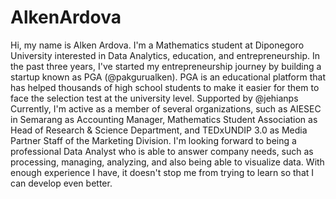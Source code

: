 # AlkenArdova
Hi, my name is Alken Ardova. I'm a Mathematics student at Diponegoro University interested in Data Analytics, education, and entrepreneurship.  In the past three years, I've started my entrepreneurship journey by building a startup known as PGA (@pakgurualken). PGA is an educational platform that has helped thousands of high school students to make it easier for them to face the selection test at the university level. Supported by @jehianps  Currently, I'm active as a member of several organizations, such as AIESEC in Semarang as Accounting Manager, Mathematics Student Association as Head of Research &amp; Science Department, and TEDxUNDIP 3.0 as Media Partner Staff of the Marketing Division.  I'm looking forward to being a professional Data Analyst who is able to answer company needs, such as processing, managing, analyzing, and also being able to visualize data. With enough experience I have, it doesn't stop me from trying to learn so that I can develop even better.

